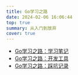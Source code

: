 ```yaml
---
title: Go学习之路
date: 2024-02-06 16:06:44
top: true
summary: 从入门到放弃
cover: true
---
```


- [Go学习之路：学习笔记](/2024/02/17/golang/go-xue-xi-zhi-lu-xue-xi-bi-ji/)
- [Go学习之路：开发工具](/2024/02/11/golang/go-xue-xi-zhi-lu-kai-fa-gong-ju/)
- [Go学习之路：踩坑记录](/2024/02/11/golang/go-xue-xi-zhi-lu-cai-keng-ji-lu/)
